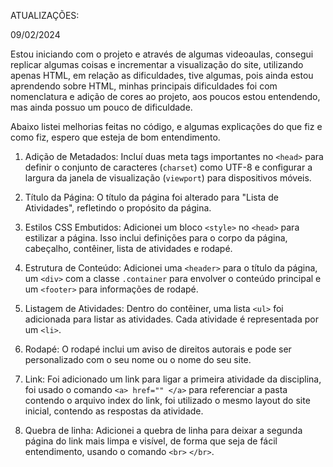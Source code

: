 ATUALIZAÇÕES:

09/02/2024

Estou iniciando com o projeto e através de algumas videoaulas, consegui replicar algumas coisas e incrementar a visualização do site, utilizando apenas HTML, em relação as dificuldades, tive algumas, pois ainda estou aprendendo sobre HTML, minhas principais dificuldades foi com nomenclatura e adição de cores ao projeto, aos poucos estou entendendo, mas ainda possuo um pouco de dificuldade.

Abaixo listei melhorias feitas no código, e algumas explicações do que fiz e como fiz, espero que esteja de bom entendimento. 

1. Adição de Metadados: Incluí duas meta tags importantes no `<head>` para definir o conjunto de caracteres (`charset`) como UTF-8 e configurar a largura da janela de visualização (`viewport`) para dispositivos móveis.

2. Título da Página: O título da página foi alterado para "Lista de Atividades", refletindo o propósito da página.

3. Estilos CSS Embutidos: Adicionei um bloco `<style>` no `<head>` para estilizar a página. Isso inclui definições para o corpo da página, cabeçalho, contêiner, lista de atividades e rodapé.

4. Estrutura de Conteúdo: Adicionei uma `<header>` para o título da página, um `<div>` com a classe `.container` para envolver o conteúdo principal e um `<footer>` para informações de rodapé.

5. Listagem de Atividades: Dentro do contêiner, uma lista `<ul>` foi adicionada para listar as atividades. Cada atividade é representada por um `<li>`.

6. Rodapé: O rodapé inclui um aviso de direitos autorais e pode ser personalizado com o seu nome ou o nome do seu site.

7. Link: Foi adicionado um link para ligar a primeira atividade da disciplina, foi usado o comando `<a> href="" </a>` para referenciar a pasta contendo o arquivo index do link, foi utilizado o mesmo layout do site inicial, contendo as respostas da atividade.

8. Quebra de linha: Adicionei a quebra de linha para deixar a segunda página do link mais limpa e visível, de forma que seja de fácil entendimento, usando o comando `<br>` `</br>`. 

